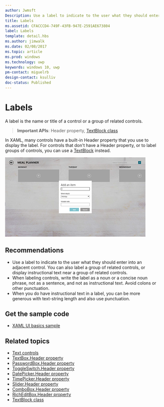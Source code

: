 ```yaml
---
author: Jwmsft
Description: Use a label to indicate to the user what they should enter into an adjacent control. You can also label a group of related controls, or display instructional text near a group of related controls.
title: Labels
ms.assetid: CFACCCD4-749F-43FB-947E-2591AE673804
label: Labels
template: detail.hbs
ms.author: jimwalk
ms.date: 02/08/2017
ms.topic: article
ms.prod: windows
ms.technology: uwp
keywords: windows 10, uwp
pm-contact: miguelrb
design-contact: ksulliv
doc-status: Published
---
```

# Labels

<link rel="stylesheet" href="https://az835927.vo.msecnd.net/sites/uwp/Resources/css/custom.css"> 

A label is the name or title of a control or a group of related controls.

> **Important APIs**: Header property, [TextBlock class](https://msdn.microsoft.com/library/windows/apps/br209652)

In XAML, many controls have a built-in Header property that you use to display the label. For controls that don't have a Header property, or to label groups of controls, you can use a [TextBlock](https://msdn.microsoft.com/library/windows/apps/br209652) instead.

![a screenshot that illustrates the standard label control](images/label-standard.png)

## Recommendations


-   Use a label to indicate to the user what they should enter into an adjacent control. You can also label a group of related controls, or display instructional text near a group of related controls.
-   When labeling controls, write the label as a noun or a concise noun phrase, not as a sentence, and not as instructional text. Avoid colons or other punctuation.
-   When you do have instructional text in a label, you can be more generous with text-string length and also use punctuation.


## Get the sample code
* [XAML UI basics sample](https://github.com/Microsoft/Windows-universal-samples/blob/master/Samples/XamlUIBasics)

## Related topics
* [Text controls](text-controls.md)
* [TextBox.Header property](https://msdn.microsoft.com/library/windows/apps/dn252861)
* [PasswordBox.Header property](https://msdn.microsoft.com/library/windows/apps/dn299051)
* [ToggleSwitch.Header property](https://msdn.microsoft.com/library/windows/apps/br209713)
* [DatePicker.Header property](https://msdn.microsoft.com/library/windows/apps/dn279460)
* [TimePicker.Header property](https://msdn.microsoft.com/library/windows/apps/dn299286)
* [Slider.Header property](https://msdn.microsoft.com/library/windows/apps/dn252829)
* [ComboBox.Header property](https://msdn.microsoft.com/library/windows/apps/dn279416)
* [RichEditBox.Header property](https://msdn.microsoft.com/library/windows/apps/dn252726)
* [TextBlock class](https://msdn.microsoft.com/library/windows/apps/br209652)

 

 




